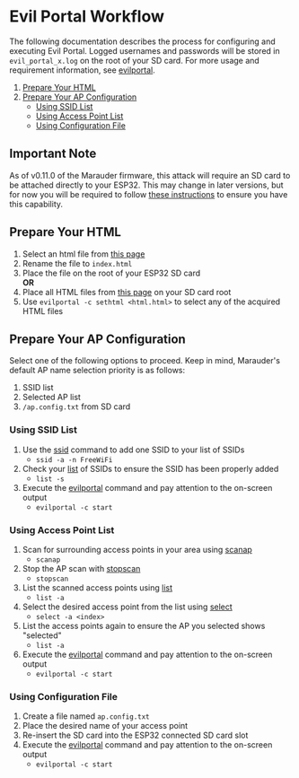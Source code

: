 # Evil Portal Workflow
The following documentation describes the process for configuring and executing Evil Portal. Logged usernames and passwords will be stored in `evil_portal_x.log` on the root of your SD card. For more usage and requirement information, see [evilportal](evilportal).

1. [Prepare Your HTML](#prepare-your-sd-card)
2. [Prepare Your AP Configuration](#prepare-your-ap-configuration)
    - [Using SSID List](#using-ssid-list)
    - [Using Access Point List](#using-access-point-list)
    - [Using Configuration File](#using-configuration-file)

## Important Note
As of v0.11.0 of the Marauder firmware, this attack will require an SD card to be attached directly to your ESP32. This may change in later versions, but for now you will be required to follow [these instructions](https://github.com/justcallmekoko/ESP32Marauder/wiki/flipper-zero#sd-card-modification) to ensure you have this capability.

## Prepare Your HTML
1. Select an html file from [this page](https://github.com/bigbrodude6119/flipper-zero-evil-portal/tree/main/portals)
2. Rename the file to `index.html`
3. Place the file on the root of your ESP32 SD card  
**OR**  
1. Place all HTML files from [this page](https://github.com/bigbrodude6119/flipper-zero-evil-portal/tree/main/portals) on your SD card root
2. Use `evilportal -c sethtml <html.html>` to select any of the acquired HTML files

## Prepare Your AP Configuration
Select one of the following options to proceed. Keep in mind, Marauder's default AP name selection priority is as follows: 
1. SSID list
2. Selected AP list
3. `/ap.config.txt` from SD card

### Using SSID List
1. Use the [ssid](ssid) command to add one SSID to your list of SSIDs
    - `ssid -a -n FreeWiFi`
2. Check your [list](list) of SSIDs to ensure the SSID has been properly added
    - `list -s`
3. Execute the [evilportal](evilportal) command and pay attention to the on-screen output
    - `evilportal -c start`

### Using Access Point List
1. Scan for surrounding access points in your area using [scanap](scanap)
    - `scanap`
2. Stop the AP scan with [stopscan](stopscan)
    - `stopscan`
3. List the scanned access points using [list](list)
    - `list -a`
4. Select the desired access point from the list using [select](select)
    - `select -a <index>`
5. List the access points again to ensure the AP you selected shows "selected"
    - `list -a`
6. Execute the [evilportal](evilportal) command and pay attention to the on-screen output
    - `evilportal -c start`

### Using Configuration File
1. Create a file named `ap.config.txt`
2. Place the desired name of your access point
3. Re-insert the SD card into the ESP32 connected SD card slot
4. Execute the [evilportal](evilportal) command and pay attention to the on-screen output
    - `evilportal -c start`